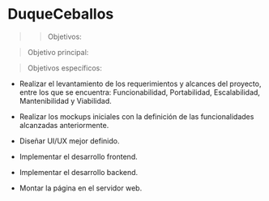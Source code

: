 # DuqueCeballos

>> Objetivos:

> Objetivo principal: 


> Objetivos específicos:

- Realizar el levantamiento de los requerimientos y alcances del proyecto, entre los que se encuentra: Funcionabilidad, Portabilidad, Escalabilidad, Mantenibilidad y Viabilidad.

- Realizar los mockups iniciales con la definición de las funcionalidades alcanzadas anteriormente.

- Diseñar UI/UX mejor definido.

- Implementar el desarrollo frontend.

- Implementar el desarrollo backend.

- Montar la página en el servidor web.

